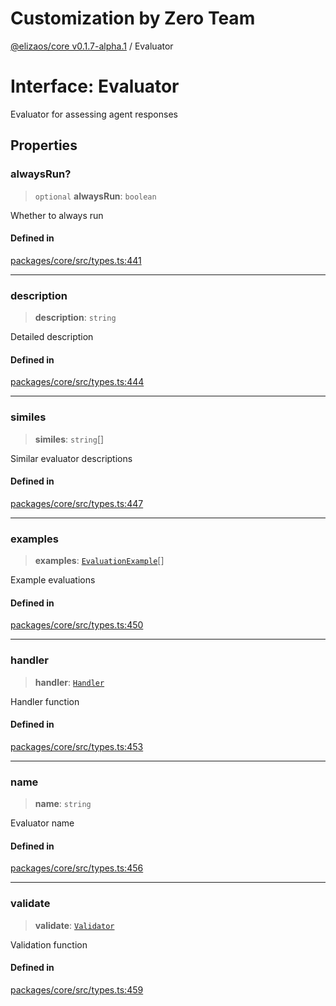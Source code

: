 # Customization by Zero Team

[@elizaos/core v0.1.7-alpha.1](../index.md) / Evaluator

# Interface: Evaluator

Evaluator for assessing agent responses

## Properties

### alwaysRun?

> `optional` **alwaysRun**: `boolean`

Whether to always run

#### Defined in

[packages/core/src/types.ts:441](https://github.com/elizaOS/eliza/blob/main/packages/core/src/types.ts#L441)

***

### description

> **description**: `string`

Detailed description

#### Defined in

[packages/core/src/types.ts:444](https://github.com/elizaOS/eliza/blob/main/packages/core/src/types.ts#L444)

***

### similes

> **similes**: `string`[]

Similar evaluator descriptions

#### Defined in

[packages/core/src/types.ts:447](https://github.com/elizaOS/eliza/blob/main/packages/core/src/types.ts#L447)

***

### examples

> **examples**: [`EvaluationExample`](EvaluationExample.md)[]

Example evaluations

#### Defined in

[packages/core/src/types.ts:450](https://github.com/elizaOS/eliza/blob/main/packages/core/src/types.ts#L450)

***

### handler

> **handler**: [`Handler`](../type-aliases/Handler.md)

Handler function

#### Defined in

[packages/core/src/types.ts:453](https://github.com/elizaOS/eliza/blob/main/packages/core/src/types.ts#L453)

***

### name

> **name**: `string`

Evaluator name

#### Defined in

[packages/core/src/types.ts:456](https://github.com/elizaOS/eliza/blob/main/packages/core/src/types.ts#L456)

***

### validate

> **validate**: [`Validator`](../type-aliases/Validator.md)

Validation function

#### Defined in

[packages/core/src/types.ts:459](https://github.com/elizaOS/eliza/blob/main/packages/core/src/types.ts#L459)
